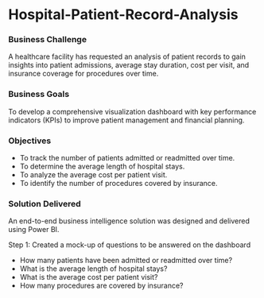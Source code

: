 # Hospital-Patient-Record-Analysis

### Business Challenge
A healthcare facility has requested an analysis of patient records to gain insights into patient admissions, average stay duration, cost per visit, and insurance coverage for procedures over time.

### Business Goals
To develop a comprehensive visualization dashboard with key performance indicators (KPIs) to improve patient management and financial planning.

### Objectives
- To track the number of patients admitted or readmitted over time.
- To determine the average length of hospital stays.
- To analyze the average cost per patient visit.
- To identify the number of procedures covered by insurance.

### Solution Delivered
An end-to-end business intelligence solution was designed and delivered using Power BI.

Step 1: Created a mock-up of questions to be answered on the dashboard
- How many patients have been admitted or readmitted over time?
- What is the average length of hospital stays?
- What is the average cost per patient visit?
- How many procedures are covered by insurance?

  
